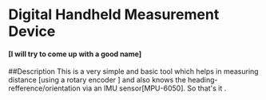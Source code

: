 # Digital Handheld Measurement Device
#### [I will try to come up with a good name]
##Description
This is a very simple and basic tool which helps in measuring distance [using a rotary encoder ] and also knows the heading-refference/orientation via an IMU sensor[MPU-6050].
So that's it .

## 

